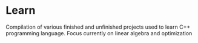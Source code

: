 # Learn
Compilation of various finished and unfinished projects used to learn C++ programming language. Focus currently on linear algebra and optimization
